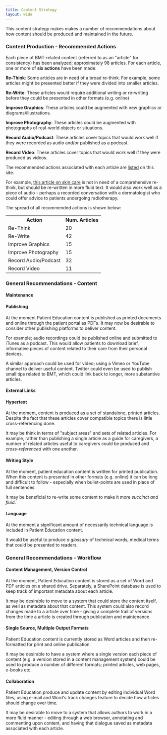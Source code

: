 ```yaml
---
title: Content Strategy
layout: wide
---
```

This content strategy makes makes a number of recommendations about how content should be produced and maintained in the future.

### Content Production - Recommended Actions
Each piece of BMT-related content (referred to as an "article" for consistency) has been analyzed; approximately 98 articles. For each article, one or more of **six actions** have been made:

**Re-Think**: Some articles are in need of a broad re-think. For example, some articles might be presented better if they were divided into smaller articles. 

**Re-Write**: These articles would require additional writing or re-writing before they could be presented in other formats (e.g. online)

**Improve Graphics**: These articles could be augmented with new graphics or diagrams/illustrations. 

**Improve Photography**: These articles could be augmented with photographs of real-world objects or situations. 

**Record Audio/Podcast**: These articles cover topics that would work well if they were recorded as audio and/or published as a podcast. 

**Record Video**: These articles cover topics that would work well if they were produced as videos. 

The recommended actions associated with each article are <a href="/articles">listed</a> on this site. 

For example, <a href="/articles/skin-care-guidelines-for-patients-receiving-radiation-therapy/">this article on skin care</a> is not in need of a comprehensive re-think, but should be re-written in more fluid text. It would also work well as a piece of audio - perhaps a recorded conversation with a dermatologist who could offer advice to patients undergoing radiotherapy.

The spread of all recommended actions is shown below:

<table>
<tr><th class="fifty">Action</th><th>Num. Articles</th></tr>
<tr><td class="fifty">Re-Think</td><td>20</td></tr>
<tr><td class="fifty">Re-Write</td><td>42</td></tr>
<tr><td class="fifty">Improve Graphics</td><td>15</td></tr>
<tr><td class="fifty">Improve Photography</td><td>15</td></tr>
<tr><td class="fifty">Record Audio/Podcast<td>32</td></tr>
<tr><td class="fifty">Record Video</td><td>11</td></tr>
</table>

### General Recommendations - Content

#### Maintenance


#### Publishing
At the moment Patient Education content is published as printed documents and online through the patient portal as PDFs. It may now be desirable to consider other publishing platforms to deliver content. 

For example; audio recordings could be published online and submitted to iTunes as a podcast. This would allow patients to download brief, informative pieces of content related to their care from their personal devices.

A similar approach could be used for video; using a Vimeo or YouTube channel to deliver useful content. Twitter could even be used to publish small tips related to BMT, which could link back to longer, more substantive articles.

#### External Links

 

#### Hypertext
At the moment, content is produced as a set of standalone, printed articles. Despite the fact that these articles cover compatible topics there is little cross-referencing done. 

It may be think in terms of "subject areas" and sets of related articles. For example, rather than publishing a single article as a guide for caregivers, a number of related articles useful to caregivers could be produced and *cross-referenced* with one another. 

#### Writing Style
At the moment, patient education content is written for printed publication. When this content is presented in other formats (e.g. online) it can be long and difficult to follow - especially when bullet-points are used in place of full sentences.

It may be beneficial to re-write some content to make it more *succinct and fluid*. 

#### Language
At the moment a significant amount of necessarily technical language is included in Patient Education content. 

It would be useful to produce *a glossary* of technical words, medical terms that could be presented to readers.

### General Recommendations - Workflow

#### Content Management, Version Control
At the moment, Patient Education content is stored as a set of Word and PDF articles on a shared drive. Separately, a SharePoint database is used to keep track of important metadata about each article.

It may be desirable to move to a system that could store the content itself, as well as metadata about that content. This system could also record changes made to a article over time - giving a complete trail of versions from the time a article is created through publication and maintenance. 

#### Single Source, Multiple Output Formats
Patient Education content is currently stored as Word articles and then re-formatted for print and online publication. 

It may be desirable to have a system where a single version each piece of content (e.g. a version stored in a content management system) could be used to produce a number of different formats; printed articles, web pages, e-books etc. 

#### Collaboration
Patient Education produce and update content by editing individual Word files, using e-mail and Word's track changes feature to decide how articles should change over time. 

It may be desirable to move to a system that allows authors to work in a more fluid manner - editing through a web browser, annotating and commenting upon content, and having that dialogue saved as metadata associated with each article.

